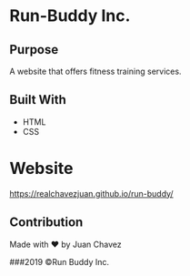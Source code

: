 # Run-Buddy Inc.

## Purpose
A website that offers fitness training services.

## Built With
* HTML
* CSS

# Website
https://realchavezjuan.github.io/run-buddy/

## Contribution
Made with ❤️ by Juan Chavez

###2019 ©Run Buddy Inc.
